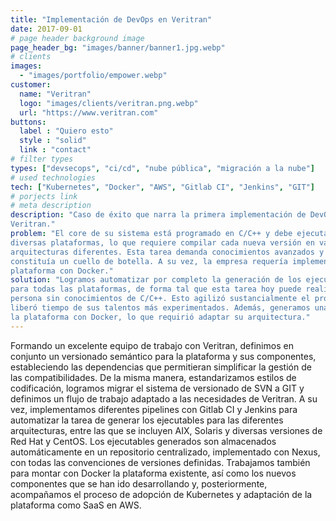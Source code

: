 ```yaml
---
title: "Implementación de DevOps en Veritran"
date: 2017-09-01
# page header background image
page_header_bg: "images/banner/banner1.jpg.webp"
# clients
images: 
  - "images/portfolio/empower.webp"
customer:
  name: "Veritran"
  logo: "images/clients/veritran.png.webp"
  url: "https://www.veritran.com"
buttons:
  label : "Quiero esto"
  style : "solid"
  link : "contact"
# filter types
types: ["devsecops", "ci/cd", "nube pública", "migración a la nube"]
# used technologies
tech: ["Kubernetes", "Docker", "AWS", "Gitlab CI", "Jenkins", "GIT"]
# porjects link
# meta description
description: "Caso de éxito que narra la primera implementación de DevOps en
Veritran."
problem: "El core de su sistema está programado en C/C++ y debe ejecutarse en
diversas plataformas, lo que requiere compilar cada nueva versión en varias
arquitecturas diferentes. Esta tarea demanda conocimientos avanzados y
constituía un cuello de botella. A su vez, la empresa requería implementar su
plataforma con Docker."
solution: "Logramos automatizar por completo la generación de los ejecutables
para todas las plataformas, de forma tal que esta tarea hoy puede realizarla una
persona sin conocimientos de C/C++. Esto agilizó sustancialmente el proceso y
liberó tiempo de sus talentos más experimentados. Además, generamos una demo de
la plataforma con Docker, lo que requirió adaptar su arquitectura."
---
```


Formando un excelente equipo de trabajo con Veritran, definimos en conjunto un
versionado semántico para la plataforma y sus componentes, estableciendo las
dependencias que permitieran simplificar la gestión de las compatibilidades. De
la misma manera, estandarizamos estilos de codificación, logramos migrar el
sistema de versionado de SVN a GIT y definimos un flujo de trabajo adaptado a
las necesidades de Veritran. A su vez, implementamos diferentes pipelines con
Gitlab CI y Jenkins para automatizar la tarea de generar los ejecutables para
las diferentes arquitecturas, entre las que se incluyen AIX, Solaris y diversas
versiones de Red Hat y CentOS. Los ejecutables generados son almacenados
automáticamente en un repositorio centralizado, implementado con Nexus, con
todas las convenciones de versiones definidas. Trabajamos también para montar
con Docker la plataforma existente, así como los nuevos componentes que se han
ido desarrollando y, posteriormente, acompañamos el proceso de adopción de
Kubernetes y adaptación de la plataforma como SaaS en AWS.
